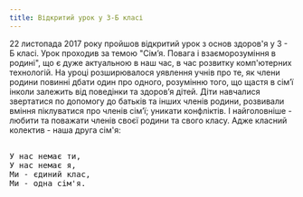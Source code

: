 ```yaml
---
title: Відкритий урок у 3-Б класі
---
```


22 листопада 2017 року пройшов відкритий урок з основ здоров'я у 3 - Б класі. Урок проходив за темою "Сім’я. Повага і взаєморозуміння в родині", що є дуже актуальною в наш час, в час розвитку комп'ютерних технологій. На уроці розширювалося уявлення учнів про те, як члени родини повинні дбати один про одного, розумінню того, що щастя в сім’ї інколи залежить від поведінки та здоров’я дітей. Діти навчалися звертатися по допомогу до батьків та інших членів родини, розвивали вміння піклуватися про членів сім’ї; уникати конфліктів. І найголовніше - любити та поважати членів своєї родини та свого класу. Адже класний колектив - наша друга сім'я:

<pre>

У нас немає ти,
У нас немає я,
Ми - єдиний клас,
Ми - одна сім'я.
</pre>

<slideshow id="72157689577237071"></slideshow>
